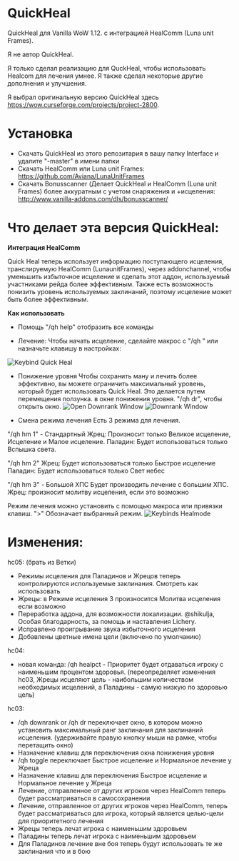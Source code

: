 # QuickHeal
QuickHeal для Vanilla WoW 1.12. с интеграцией HealComm (Luna unit Frames).

Я не автор QuickHeal.

Я только сделал реализацию для QuckHeal, чтобы использовать Healcom для лечения умнее.
Я также сделал некоторые другие дополнения и улучшения.

Я выбрал оригинальную версию QuickHeal здесь https://wow.curseforge.com/projects/project-2800.

# Установка
- Скачать QuickHeal из этого репозитария в вашу папку Interface и удалите "-master" в имени папки
- Скачать HealComm или Luna unit Frames: https://github.com/Aviana/LunaUnitFrames
- Скачать Bonusscanner (Делает QuickHeal и HealComm (Luna unit Frames) более аккуратным с учетом снаряжения и +исцеления: http://www.vanilla-addons.com/dls/bonusscanner/

# Что делает эта версия QuickHeal:

**Интеграция HealComm**

Quick Heal теперь использует информацию поступающего исцеления, транслируемую HealComm (LunaunitFrames), через addonchannel, чтобы уменьшить избыточное исцеление и сделать этот аддон, используемый участниками рейда более эффективным.
Также есть возможность понизить уровень используемых заклинаний, поэтому исцеление может быть более эффективным.

**Как использовать**
- Помощь
"/qh help" отобразить все команды

- Лечение:
Чтобы начать исцеление, сделайте макрос с "/qh " или назначьте клавишу в настройках:

![Keybind Quick Heal](https://empty.link)

- Понижение уровня
Чтобы сохранить ману и лечить более эффективно, вы можете ограничить максимальный уровень, который будет использовать Quick Heal. Это делается путем перемещения ползунка. в окне понижения уровня. "/qh dr", чтобы открыть окно.
![Open Downrank Window](https://empty.link)
![Downrank Window](https://github.com/shikulja/QuickHeal/blob/rework-healmodes-and-max-HPS/screens/dr_Scrn.png?raw=true)

- Смена режима лечения
Есть 3 режима для лечения.

"/qh hm 1" - Стандартный
Жрец: Произносит только Великое исцеление, Исцеление и Малое исцеление.
Паладин: Будет использоваться только Вспышка света.

"/qh hm 2" 
Жрец: Будет использоваться только Быстрое исцеление
Паладин: Будет использоваться только Свет небес
 
"/qh hm 3" - Большой ХПС
Будет производить лечение с большим ХПС.
Жрец: произносит молитву исцеления, если это возможно

Режим лечения можно установить с помощью макроса или привязки клавиш. ">" Обозначает выбранный режим.
![Keybinds Healmode](https://empty.link)

# Изменения:

hc05: (брать из Ветки)
- Режимы исцеления для Паладинов и Жрецов теперь контролируются используемые заклинания. Смотреть как использовать
- Жрецы: в Режиме исцеления 3 произносится Молитва исцеления если возможно
- Переработка аддона, для возможности локализации. @shikulja, Особая благодарность, за помощь и наставления Lichery.
- Исправлено проигрывание звука избыточного исцеления
- Добавлены цветные имена цели (включено по умолчанию)

hc04:
- новая команда: /qh healpct - Приоритет будет отдаваться игроку с наименьшим процентом здоровья. (переопределяет изменения hc03, Жрецы исцеляют цель - наибольшим количеством необходимых исцелений, а Паладины - самую низкую по здоровью цель)

hc03:
- /qh downrank or /qh dr переключает окно, в котором можно установить максимальный ранг заклинания для заклинаний исцеления. (удерживайте правую кнопку мыши на рамке, чтобы перетащить окно)
- Назначение клавиш для переключения окна понижения уровня
- /qh toggle переключает Быстрое исцеление и Нормальное лечение у Жреца
- Назначение клавиш для переключения Быстрое исцеление и Нормальное лечение у Жреца
- Лечение, отправленное от других игроков через HealComm теперь будет рассматриваться в самосохранении 
- Лечение, отправленное от других игроков через HealComm, теперь будет рассматриваться для игрока, который является целью-цели для приоритетного лечения
- Жрецы теперь лечат игрока с наименьшим здоровьем
- Паладины теперь лечат игрока с наименьшим здоровьем
- Для Паладинов лечение вне боя теперь будут использовать те же заклинания что и в бою

